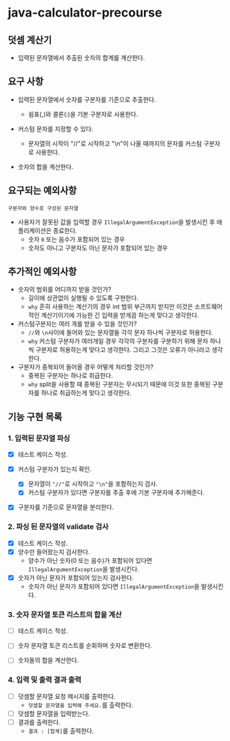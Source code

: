# java-calculator-precourse

## 덧셈 계산기

- 입력된 문자열에서 추출된 숫자의 합계를 계산한다.

## 요구 사항

- 입력된 문자열에서 숫자를 구분자를 기준으로 추출한다.
    - 쉼표(,)와 콜론(:)을 기본 구분자로 사용한다.
- 커스텀 문자를 지정할 수 있다.
  - 문자열의 시작이 "//"로 시작하고 "\n"이 나올 때까지의 문자를 커스텀 구분자로 사용한다.

- 숫자의 합을 계산한다.

## 요구되는 예외사항

`구분자와 양수로 구성된 문자열`
- 사용자가 잘못된 값을 입력할 경우 `IllegalArgumentException`을 발생시킨 후 애플리케이션은 종료한다.
    - 숫자 `0` 또는 음수가 포함되어 있는 경우
    - 숫자도 아니고 구분자도 아닌 문자가 포함되어 있는 경우

## 추가적인 예외사항

- 숫자의 범위를 어디까지 받을 것인가?
  - 길이에 상관없이 실행될 수 있도록 구현한다.
  - `why` 흔히 사용하는 계산기의 경우 int 범위 부근까지 받지만 이것은 소프트웨어적인 계산기이기에 가능한 긴 입력을 받게끔 하는게 맞다고 생각한다.
- 커스텀구분자는 여러 개를 받을 수 있을 것인가?
  - `//`와 `\n`사이에 들어와 있는 문자열들 각각 문자 하나씩 구분자로 허용한다.
  - `why` 커스텀 구분자가 여러개일 경우 각각의 구분자를 구분하기 위해 문자 하나씩 구분자로 허용하는게 맞다고 생각한다. 그리고 그것은 오류가 아니라고 생각한다.
- 구분자가 중복되어 들어올 경우 어떻게 처리할 것인가?
  - 중복된 구분자는 하나로 취급한다.
  - `why` split을 사용할 때 중복된 구분자는 무시되기 때문에 이것 또한 중복된 구분자를 하나로 취급하는게 맞다고 생각한다.

## 기능 구현 목록

### 1. 입력된 문자열 파싱
- [x] 테스트 케이스 작성.
- [x] 커스텀 구분자가 있는지 확인.
  - [x] 문자열이 `"//"`로 시작하고 `"\n"`을 포함하는지 검사.
  - [x] 커스텀 구분자가 있다면 구분자를 추출 후에 기본 구분자에 추가해준다.
- [x] 구분자를 기준으로 문자열을 분리한다.


### 2. 파싱 된 문자열의 validate 검사
- [x] 테스트 케이스 작성.
- [x] 양수만 들어왔는지 검사한다.
  - 양수가 아닌 숫자(0 또는 음수)가 포함되어 있다면 `IllegalArgumentException`을 발생시킨다.
- [x] 숫자가 아닌 문자가 포함되어 있는지 검사한다.
  - 숫자가 아닌 문자가 포함되어 있다면 `IllegalArgumentException`을 발생시킨다.

### 3. 숫자 문자열 토큰 리스트의 합을 계산
- [ ] 테스트 케이스 작성.
- [ ] 숫자 문자열 토큰 리스트를 순회하며 숫자로 변환한다.
- [ ] 숫자들의 합을 계산한다.


### 4. 입력 및 출력 결과 출력
- [ ] 덧셈할 문자열 요청 메시지를 출력한다.
  - `덧셈할 문자열을 입력해 주세요.`를 출력한다.
- [ ] 덧셈할 문자열을 입력받는다.
- [ ] 결과를 출력한다.
  - `결과 : [합계]`를 출력한다.

